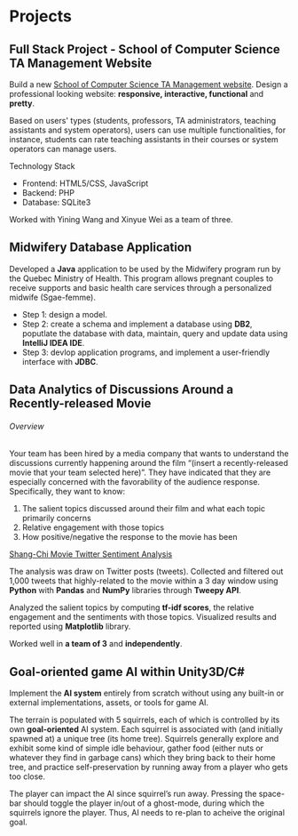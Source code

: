 # Projects

## Full Stack Project - School of Computer Science TA Management Website

Build a new [School of Computer Science TA  Management website](https://www.cs.mcgill.ca/~jzhou70/project/login_page.php). 
Design a professional looking website: **responsive, interactive, functional** and **pretty**.  

Based on users' types (students, professors, TA administrators, teaching assistants and system operators), users can use multiple functionalities, for instance, students can rate teaching assistants in their courses or system operators can manage users. 

Technology Stack

- Frontend: HTML5/CSS, JavaScript
- Backend: PHP
- Database: SQLite3

Worked with Yining Wang and Xinyue Wei as a team of three. 



## Midwifery Database Application

Developed a **Java** application to be used by the Midwifery program run by the Quebec Ministry of Health. This program allows pregnant couples to receive supports and basic health care services through a personalized midwife (Sgae-femme). 

- Step 1: design a model.
- Step 2: create a schema and implement a database using **DB2**, poputlate the database with data, maintain, query and update data using **IntelliJ IDEA IDE**. 
- Step 3: devlop application programs, and implement a user-friendly interface with **JDBC**. 


## Data Analytics of Discussions Around a Recently-released Movie

###### Overview

Your team has been hired by a media company that wants to understand the discussions currently happening around the film “(insert a recently-released movie that your team selected here)”. They have indicated that they are especially concerned with the favorability of the audience response. Specifically, they want to know:

1. The salient topics discussed around their film and what each topic primarily concerns
2. Relative engagement with those topics
3. How positive/negative the response to the movie has been



[Shang-Chi Movie Twitter Sentiment Analysis](https://github.com/zhenglinxiao/comp598_finalproject)

The analysis was draw on Twitter posts (tweets). Collected and filtered out 1,000 tweets that highly-related to the movie within a 3 day window using **Python** with **Pandas** and **NumPy** libraries through **Tweepy API**.

Analyzed the salient topics by computing **tf-idf scores**, the relative engagement and the sentiments with those topics. Visualized results and reported using **Matplotlib** library. 

Worked well in **a team of 3** and **independently**. 



## Goal-oriented game AI within Unity3D/C#

Implement the **AI system** entirely from scratch without using any built-in or external implementations, assets, or tools for game AI. 

The terrain is populated with 5 squirrels, each of which is controlled by its own **goal-oriented** AI system. Each squirrel is associated with (and initially spawned at) a unique tree (its home tree). Squirrels generally explore and exhibit some kind of simple idle behaviour, gather food (either nuts or whatever they find in garbage cans) which they bring back to their home tree, and practice self-preservation by running away from a player who gets too close. 

The player can impact the AI since squirrel’s run away. Pressing the space-bar should toggle the player in/out of a ghost-mode, during which the squirrels ignore the player. Thus, AI needs to re-plan to acheive the original goal. 

